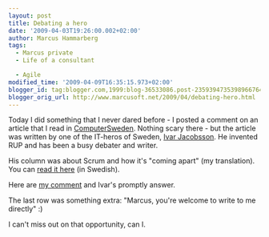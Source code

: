 ```yaml
---
layout: post
title: Debating a hero
date: '2009-04-03T19:26:00.002+02:00'
author: Marcus Hammarberg
tags:
  - Marcus private
  - Life of a consultant

  - Agile
modified_time: '2009-04-09T16:35:15.973+02:00'
blogger_id: tag:blogger.com,1999:blog-36533086.post-2359394735398966764
blogger_orig_url: http://www.marcusoft.net/2009/04/debating-hero.html
---
```



Today I did something that I never dared before - I posted a comment on
an article that I read in
<a href="http://computersweden.idg.se/" target="_blank"><span
id="SPELLING_ERROR_0"
class="blsp-spelling-error">ComputerSweden</a>. Nothing scary
there - but the article was written by one of the IT-heros of
Sweden,
<a href="http://www.ivarjacobson.com/" target="_blank">Ivar Jacobsson</a>.
He invented RUP and has been a busy debater and
writer.

His column was about Scrum and how it's "coming apart" (my translation).
You can <a
href="http://computersweden.idg.se/2.2683/1.222111/det-knakar-rejalt-i-scrums-fogar"
target="_blank">read it here</a> (in Swedish).

Here are <a
href="http://computersweden.idg.se/2.2683/1.222111/det-knakar-rejalt-i-scrums-fogar?articleRenderMode=listpostings"
target="_blank">my comment</a> and Ivar's promptly answer.

The last row was something extra: "Marcus, you're welcome to write to me
directly" :)

I can't miss out on that opportunity, can I.
